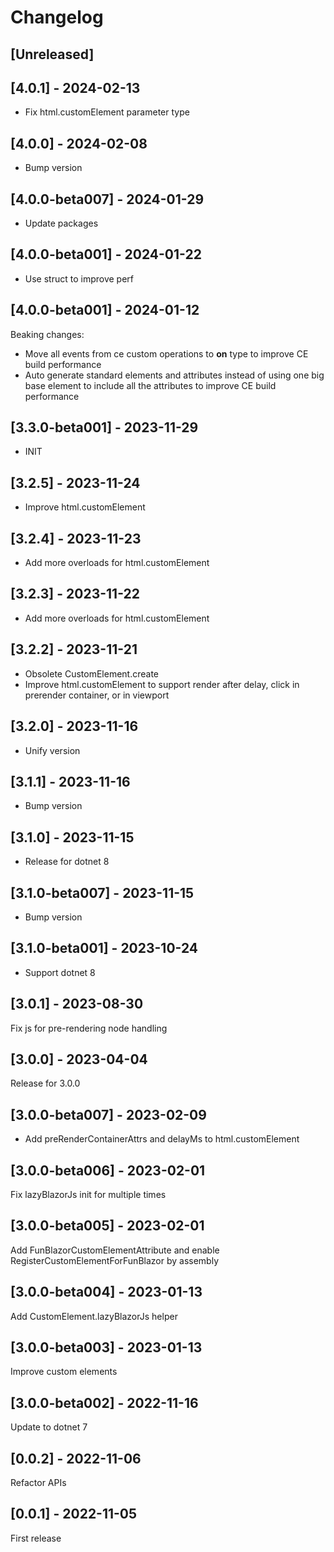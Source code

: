 # Changelog

## [Unreleased]

## [4.0.1] - 2024-02-13

- Fix html.customElement parameter type

## [4.0.0] - 2024-02-08

- Bump version

## [4.0.0-beta007] - 2024-01-29

- Update packages

## [4.0.0-beta001] - 2024-01-22

- Use struct to improve perf

## [4.0.0-beta001] - 2024-01-12

Beaking changes:

- Move all events from ce custom operations to **on** type to improve CE build performance
- Auto generate standard elements and attributes instead of using one big base element to include all the attributes to improve CE build performance

## [3.3.0-beta001] - 2023-11-29

- INIT

## [3.2.5] - 2023-11-24

- Improve html.customElement

## [3.2.4] - 2023-11-23

- Add more overloads for html.customElement

## [3.2.3] - 2023-11-22

- Add more overloads for html.customElement

## [3.2.2] - 2023-11-21

- Obsolete CustomElement.create 
- Improve html.customElement to support render after delay, click in prerender container, or in viewport

## [3.2.0] - 2023-11-16

- Unify version

## [3.1.1] - 2023-11-16

- Bump version

## [3.1.0] - 2023-11-15

- Release for dotnet 8

## [3.1.0-beta007] - 2023-11-15

- Bump version

## [3.1.0-beta001] - 2023-10-24

- Support dotnet 8

## [3.0.1] - 2023-08-30

Fix js for pre-rendering node handling

## [3.0.0] - 2023-04-04

Release for 3.0.0

## [3.0.0-beta007] - 2023-02-09

- Add preRenderContainerAttrs and delayMs to html.customElement

## [3.0.0-beta006] - 2023-02-01

Fix lazyBlazorJs init for multiple times

## [3.0.0-beta005] - 2023-02-01

Add FunBlazorCustomElementAttribute and enable RegisterCustomElementForFunBlazor by assembly

## [3.0.0-beta004] - 2023-01-13

Add CustomElement.lazyBlazorJs helper

## [3.0.0-beta003] - 2023-01-13

Improve custom elements

## [3.0.0-beta002] - 2022-11-16

Update to dotnet 7

## [0.0.2] - 2022-11-06

Refactor APIs

## [0.0.1] - 2022-11-05

First release